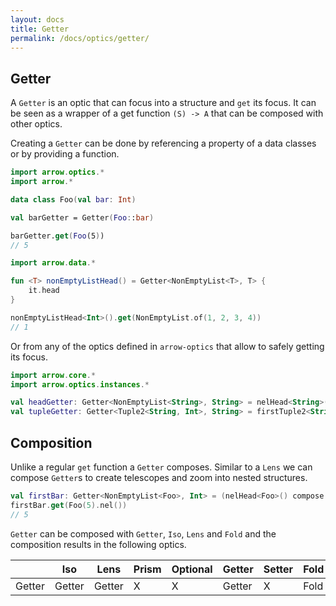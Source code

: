 ```yaml
---
layout: docs
title: Getter
permalink: /docs/optics/getter/
---
```


## Getter

A `Getter` is an optic that can focus into a structure and `get` its focus.
It can be seen as a wrapper of a get function `(S) -> A` that can be composed with other optics.

Creating a `Getter` can be done by referencing a property of a data classes or by providing a function.

```kotlin
import arrow.optics.*
import arrow.*

data class Foo(val bar: Int)

val barGetter = Getter(Foo::bar)

barGetter.get(Foo(5))
// 5
```
```kotlin
import arrow.data.*

fun <T> nonEmptyListHead() = Getter<NonEmptyList<T>, T> {
    it.head
}

nonEmptyListHead<Int>().get(NonEmptyList.of(1, 2, 3, 4))
// 1
```

Or from any of the optics defined in `arrow-optics` that allow to safely getting its focus.

```kotlin
import arrow.core.*
import arrow.optics.instances.*

val headGetter: Getter<NonEmptyList<String>, String> = nelHead<String>().asGetter()
val tupleGetter: Getter<Tuple2<String, Int>, String> = firstTuple2<String, Int>().asGetter()
```

## Composition

Unlike a regular `get` function a `Getter` composes. Similar to a `Lens` we can compose `Getter`s to create telescopes and zoom into nested structures.

```kotlin
val firstBar: Getter<NonEmptyList<Foo>, Int> = (nelHead<Foo>() compose barGetter)
firstBar.get(Foo(5).nel())
// 5
```

`Getter` can be composed with `Getter`, `Iso`, `Lens` and `Fold` and the composition results in the following optics.

|   | Iso | Lens | Prism |Optional | Getter | Setter | Fold | Traversal |
| --- | --- | --- | --- |--- | --- | --- | --- | --- |
| Getter | Getter | Getter | X | X | Getter | X | Fold | X |